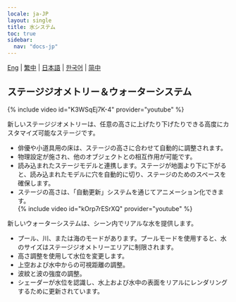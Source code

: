 ```yaml
---
locale: ja-JP
layout: single
title: 水システム
toc: true
sidebar:
  nav: "docs-jp"
---
```

[Eng](/dancexr/features/water_system) | [繁中](/tw/dancexr/features/water_system) | [日本語](/jp/dancexr/features/water_system) | [한국어](/kr/dancexr/features/water_system) | [简中](/zh/dancexr/features/water_system)


## ステージジオメトリー＆ウォーターシステム
{% include video id="K3WSqEj7K-4" provider="youtube" %}

新しいステージジオメトリーは、任意の高さに上げたり下げたりできる高度にカスタマイズ可能なステージです。
* 俳優や小道具用の床は、ステージの高さに合わせて自動的に調整されます。
* 物理設定が施され、他のオブジェクトとの相互作用が可能です。
* 読み込まれたステージモデルと連携します。ステージが地面より下に下がると、読み込まれたモデルに穴を自動的に切り、ステージのためのスペースを確保します。
* ステージの高さは、「自動更新」システムを通じてアニメーション化できます。  
{% include video id="kOrp7rESrXQ" provider="youtube" %}

新しいウォーターシステムは、シーン内でリアルな水を提供します。
* プール、川、または海のモードがあります。プールモードを使用すると、水のサイズはステージジオメトリーエリアに制限されます。
* 高さ調整を使用して水位を変更します。
* 上空および水中からの可視距離の調整。
* 波紋と波の強度の調整。
* シェーダーが水位を認識し、水上および水中の表面をリアルにレンダリングするために更新されています。